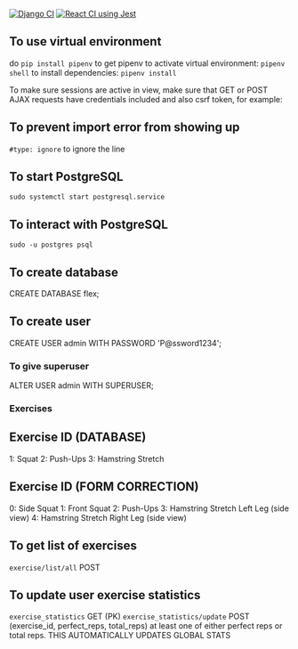 [![Django CI](https://github.com/Yuheng3107/fitai/actions/workflows/django.yml/badge.svg?branch=main)](https://github.com/Yuheng3107/fitai/actions/workflows/django.yml) [![React CI using Jest](https://github.com/Yuheng3107/fitai/actions/workflows/node.js.yml/badge.svg)](https://github.com/Yuheng3107/fitai/actions/workflows/node.js.yml)

## To use virtual environment

do `pip install pipenv` to get pipenv
to activate virtual environment: `pipenv shell`
to install dependencies: `pipenv install`

To make sure sessions are active in view, make sure that GET or POST AJAX requests have
credentials included and also csrf token, for example:

## To prevent import error from showing up

`#type: ignore` to ignore the line

## To start PostgreSQL

`sudo systemctl start postgresql.service`

## To interact with PostgreSQL

`sudo -u postgres psql`

## To create database

CREATE DATABASE flex;

## To create user

CREATE USER admin WITH PASSWORD 'P@ssword1234';

### To give superuser

ALTER USER admin WITH SUPERUSER;

### Exercises

## Exercise ID (DATABASE)
1: Squat
2: Push-Ups
3: Hamstring Stretch

## Exercise ID (FORM CORRECTION)

0: Side Squat
1: Front Squat
2: Push-Ups
3: Hamstring Stretch Left Leg (side view)
4: Hamstring Stretch Right Leg (side view)

## To get list of exercises

`exercise/list/all` POST

## To update user exercise statistics

`exercise_statistics` GET (PK)
`exercise_statistics/update` POST (exercise_id, perfect_reps, total_reps) at least one of either perfect reps or total reps. THIS AUTOMATICALLY UPDATES GLOBAL STATS
